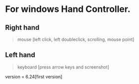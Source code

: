 # For windows Hand Controller.
## Right hand
> mouse [left click, left doubleclick, scrolling, mouse point]
## Left hand
> keyboard [press arrow keys and screenshot]

version = 6.24[first version]
      
